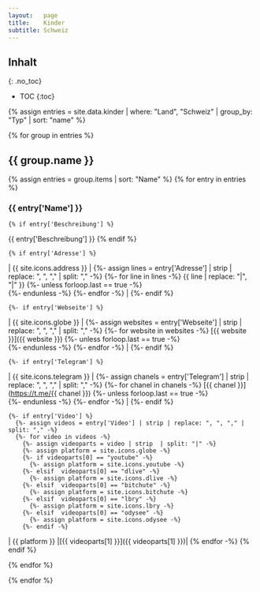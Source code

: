 ```yaml
---
layout:   page
title:    Kinder
subtitle: Schweiz
---
```


## Inhalt
{: .no_toc}

* TOC
{:toc}

{% assign entries = site.data.kinder | where: "Land", "Schweiz" | group_by: "Typ"  | sort: "name" %}

{% for group in entries %}

## {{ group.name }}

  {% assign entries = group.items | sort: "Name" %}
  {% for entry in entries %}

### {{ entry['Name'] }}

    {% if entry['Beschreibung'] %}
{{ entry['Beschreibung'] }}
    {% endif %}

    {% if entry['Adresse'] %}
| {{ site.icons.address }}    |
    {%- assign lines = entry['Adresse'] | strip | replace: ", ", "," | split: "," -%}
    {%- for line in lines -%}
    {{ line | replace: "|", "\|" }}
    {%- unless forloop.last == true -%}
    <br/>
    {%- endunless -%}
    {%- endfor -%}
|
    {%- endif %}

    {%- if entry['Webseite'] %}
| {{ site.icons.globe }}    |
    {%- assign websites = entry['Webseite'] | strip | replace: ", ", "," | split: "," -%}
    {%- for website in websites -%}
    [{{ website }}]({{ website }})
    {%- unless forloop.last == true -%}
    <br/>
    {%- endunless -%}
    {%- endfor -%}
|
    {%- endif %}

    {%- if entry['Telegram'] %}
| {{ site.icons.telegram }}    |
    {%- assign chanels = entry['Telegram'] | strip | replace: ", ", "," | split: "," -%}
    {%- for chanel in chanels -%}
    [{{ chanel }}](https://t.me/{{ chanel }})
    {%- unless forloop.last == true -%}
    <br/>
    {%- endunless -%}
    {%- endfor -%}
|
    {%- endif %}

    {%- if entry['Video'] %}
      {%- assign videos = entry['Video'] | strip | replace: ", ", "," | split: "," -%}
      {%- for video in videos -%}
        {%- assign videoparts = video | strip  | split: "|" -%}
        {%- assign platform = site.icons.globe -%}
        {%- if videoparts[0] == "youtube" -%}
          {%- assign platform = site.icons.youtube -%}
        {%- elsif  videoparts[0] == "dlive" -%}
          {%- assign platform = site.icons.dlive -%}
        {%- elsif  videoparts[0] == "bitchute" -%}
          {%- assign platform = site.icons.bitchute -%}
        {%- elsif  videoparts[0] == "lbry" -%}
          {%- assign platform = site.icons.lbry -%}
        {%- elsif  videoparts[0] == "odysee" -%}
          {%- assign platform = site.icons.odysee -%}
        {%- endif -%}
| {{ platform }} |[{{ videoparts[1] }}]({{ videoparts[1] }})|
      {% endfor -%}
    {% endif %}

  {% endfor %}

{% endfor %}

